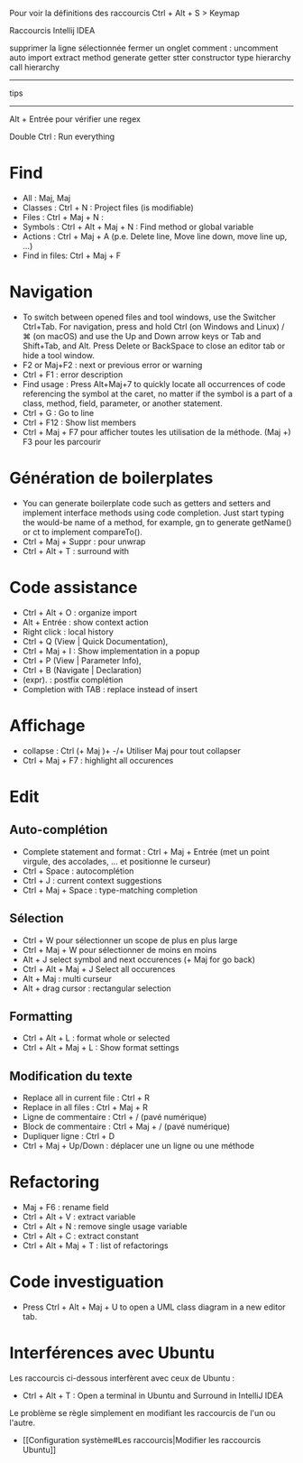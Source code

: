 

Pour voir la définitions des raccourcis Ctrl + Alt + S > Keymap


Raccourcis Intellij IDEA

supprimer la ligne sélectionnée
fermer un onglet
comment : uncomment
auto import
extract method
generate getter stter constructor
type hierarchy
call hierarchy



**************************************************************************************
tips
**************************************************************************************

Alt + Entrée pour vérifier une regex

Double Ctrl : Run everything


# Find

-	All     : Maj, Maj
-	Classes : Ctrl + N : Project files (is modifiable)
-	Files : Ctrl + Maj + N : 
-	Symbols : Ctrl + Alt + Maj + N : Find method or global variable
-	Actions : Ctrl + Maj + A (p.e. Delete line, Move line down, move line up, ...)
-	Find in files: Ctrl + Maj + F

# Navigation

-	To switch between opened files and tool windows, use the Switcher Ctrl+Tab. For navigation, press and hold Ctrl (on Windows and Linux) / ⌘ (on macOS) and use the Up and Down arrow keys or Tab and Shift+Tab, and Alt.
		Press Delete or BackSpace to close an editor tab or hide a tool window.
-	F2 or Maj+F2 : next or previous error or warning
-	Ctrl + F1 : error description
-	Find usage : Press Alt+Maj+7 to quickly locate all occurrences of code referencing the symbol at the caret, no matter if the symbol is a part of a class, method, field, parameter, or another statement.
- Ctrl + G : Go to line
- Ctrl + F12 : Show list members
- Ctrl + Maj + F7 pour afficher toutes les utilisation de la méthode. (Maj +) F3 pour les parcourir

# Génération de boilerplates
-	You can generate boilerplate code such as getters and setters and implement interface methods using code completion.
		Just start typing the would-be name of a method, for example, gn to generate getName() or ct to implement compareTo().
-	Ctrl + Maj + Suppr : pour unwrap
-	Ctrl + Alt + T : surround with


# Code assistance
-	Ctrl + Alt + O : organize import
-	Alt + Entrée : show context action
-	Right click : local history
-	Ctrl + Q (View | Quick Documentation),
-	Ctrl + Maj + I : Show implementation in a popup
-	Ctrl + P (View | Parameter Info),
-	Ctrl + B (Navigate | Declaration)
-	(expr). : postfix complétion	
-	Completion with TAB : replace instead of insert

# Affichage
-	collapse : Ctrl (+ Maj )+ -/+ Utiliser Maj pour tout collapser
-	Ctrl + Maj + F7 : highlight all occurences

# Edit
## Auto-complétion
-	Complete statement and format : Ctrl + Maj + Entrée (met un point virgule, des accolades, ... et positionne le curseur)
-	Ctrl + Space : autocomplétion
-	Ctrl + J : current context suggestions
-	Ctrl + Maj + Space : type-matching completion

## Sélection
-	Ctrl + W pour sélectionner un scope de plus en plus large
-	Ctrl + Maj + W pour sélectionner de moins en moins
-	Alt + J select symbol and next occurences (+ Maj for go back)
-	Ctrl + Alt + Maj + J Select all occurences
-	Alt + Maj : multi curseur
-	Alt + drag cursor : rectangular selection


## Formatting
-	Ctrl + Alt + L : format whole or selected
-	Ctrl + Alt + Maj + L : Show format settings

## Modification du texte
-	Replace all in current file : Ctrl + R
-	Replace in all files : Ctrl + Maj + R
-	Ligne de commentaire : Ctrl + / (pavé numérique)
-	Block de commentaire : Ctrl + Maj + / (pavé numérique)
-	Dupliquer ligne : Ctrl + D
-	Ctrl + Maj + Up/Down : déplacer une un ligne ou une méthode


# Refactoring
-	Maj + F6 : rename field
-	Ctrl + Alt + V : extract variable
-	Ctrl + Alt + N : remove single usage variable
-	Ctrl + Alt + C : extract constant
-	Ctrl + Alt + Maj + T : list of refactorings



# Code investiguation
-	Press Ctrl + Alt + Maj + U to open a UML class diagram in a new editor tab.

# Interférences avec Ubuntu
Les raccourcis ci-dessous interfèrent avec ceux de Ubuntu :
- Ctrl + Alt + T : Open a terminal in Ubuntu and Surround in IntelliJ IDEA

Le problème se règle simplement en modifiant les raccourcis de l'un ou l'autre. 
- [[Configuration système#Les raccourcis|Modifier les raccourcis Ubuntu]]